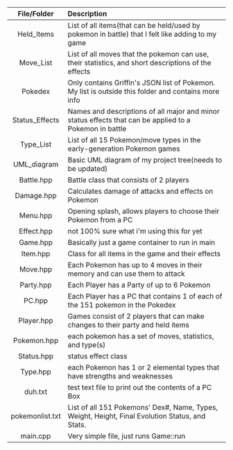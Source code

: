 | File/Folder       | Description                                                                                               |
|:-----------------:|:----------------------------------------------------------------------------------------------------------|
| Held_Items        | List of all items(that can be held/used by pokemon in battle) that I felt like adding to my game          |
| Move_List         | List of all moves that the pokemon can use, their statistics, and short descriptions of the effects       |
| Pokedex           | Only contains Griffin's JSON list of Pokemon. My list is outside this folder and contains more info       |
| Status_Effects    | Names and descriptions of all major and minor status effects that can be applied to a Pokemon in battle   |
| Type_List         | List of all 15 Pokemon/move types in the early-generation Pokemon games                                   |
| UML_diagram       | Basic UML diagram of my project tree(needs to be updated)                                                 |
| Battle.hpp        | Battle class that consists of 2 players                                                                   |
| Damage.hpp        | Calculates damage of attacks and effects on Pokemon                                                       |
| Menu.hpp          | Opening splash, allows players to choose their Pokemon from a PC                                          |
| Effect.hpp        | not 100% sure what i'm using this for yet                                                                 |
| Game.hpp          | Basically just a game container to run in main                                                            |
| Item.hpp          | Class for all items in the game and their effects                                                         |
| Move.hpp          | Each Pokemon has up to 4 moves in their memory and can use them to attack                                 |
| Party.hpp         | Each Player has a Party of up to 6 Pokemon                                                                |
| PC.hpp            | Each Player has a PC that contains 1 of each of the 151 pokemon in the Pokedex                            |
| Player.hpp        | Games consist of 2 players that can make changes to their party and held items                            |
| Pokemon.hpp       | each pokemon has a set of moves, statistics, and type(s)                                                  |
| Status.hpp        | status effect class                                                                                       |
| Type.hpp          | each Pokemon has 1 or 2 elemental types that have strengths and weaknesses                                |
| duh.txt           | test text file to print out the contents of a PC Box                                                      |
| pokemonlist.txt   | List of all 151 Pokemons' Dex#, Name, Types, Weight, Height, Final Evolution Status, and Stats.           |
| main.cpp          | Very simple file, just runs Game::run                                                                     |

